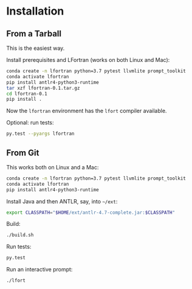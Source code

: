 # Installation

## From a Tarball

This is the easiest way.

Install prerequisites and LFortran (works on both Linux and Mac):
```bash
conda create -n lfortran python=3.7 pytest llvmlite prompt_toolkit
conda activate lfortran
pip install antlr4-python3-runtime
tar xzf lfortran-0.1.tar.gz
cd lfortran-0.1
pip install .
```
Now the `lfortran` environment has the `lfort` compiler available.

Optional: run tests:
```bash
py.test --pyargs lfortran
```


## From Git

This works both on Linux and a Mac:
```bash
conda create -n lfortran python=3.7 pytest llvmlite prompt_toolkit
conda activate lfortran
pip install antlr4-python3-runtime
```
Install Java and then ANTLR, say, into `~/ext`:
```bash
export CLASSPATH="$HOME/ext/antlr-4.7-complete.jar:$CLASSPATH"
```
Build:
```bash
./build.sh
```
Run tests:
```bash
py.test
```
Run an interactive prompt:
```bash
./lfort
```
